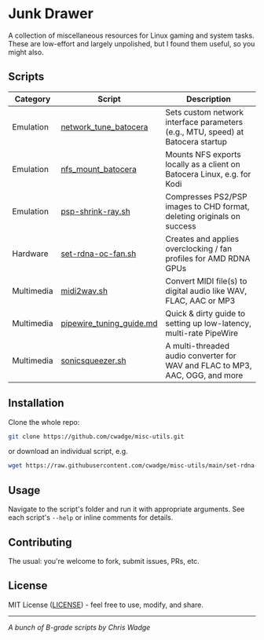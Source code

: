 # Junk Drawer
A collection of miscellaneous resources for Linux gaming and system tasks. These are low-effort and largely unpolished, but I found them useful, so you might also.

## Scripts
| Category | Script | Description |
|----------|--------|-------------|
| Emulation | [network_tune_batocera](network_tune_batocera) | Sets custom network interface parameters (e.g., MTU, speed) at Batocera startup |
| Emulation | [nfs_mount_batocera](nfs_mount_batocera) | Mounts NFS exports locally as a client on Batocera Linux, e.g. for Kodi |
| Emulation | [psp-shrink-ray.sh](psp-shrink-ray.sh) | Compresses PS2/PSP images to CHD format, deleting originals on success |
| Hardware | [set-rdna-oc-fan.sh](set-rdna-oc-fan.sh) | Creates and applies overclocking / fan profiles for AMD RDNA GPUs |
| Multimedia | [midi2wav.sh](midi2wav.sh) | Convert MIDI file(s) to digital audio like WAV, FLAC, AAC or MP3 |
| Multimedia | [pipewire_tuning_guide.md](pipewire_tuning_guide.md) | Quick & dirty guide to setting up low-latency, multi-rate PipeWire |
| Multimedia | [sonicsqueezer.sh](sonicsqueezer.sh) | A multi-threaded audio converter for WAV and FLAC to MP3, AAC, OGG, and more | 

## Installation
Clone the whole repo:
```bash
git clone https://github.com/cwadge/misc-utils.git
```

or download an individual script, e.g.
```bash
wget https://raw.githubusercontent.com/cwadge/misc-utils/main/set-rdna-oc-fan.sh
```

## Usage
Navigate to the script's folder and run it with appropriate arguments. See each script's `--help` or inline comments for details.

## Contributing
The usual: you're welcome to fork, submit issues, PRs, etc.

## License
MIT License ([LICENSE](https://opensource.org/license/MIT)) - feel free to use, modify, and share.

---

_A bunch of B-grade scripts by Chris Wadge_
